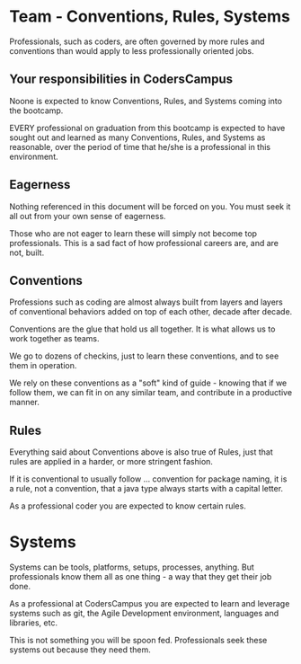 # Team - Conventions, Rules, Systems

Professionals, such as coders, are often governed by more rules and conventions than would apply to less professionally oriented jobs.

## Your responsibilities in CodersCampus

Noone is expected to know Conventions, Rules, and Systems coming into the bootcamp.

EVERY professional on graduation from this bootcamp is expected to have sought out and learned as many Conventions, Rules, and Systems as reasonable, over the period of time that he/she is a professional in this environment.

## Eagerness

Nothing referenced in this document will be forced on you. You must seek it all out from your own sense of eagerness. 

Those who are not eager to learn these will simply not become top professionals. This is a sad fact of how professional careers are, and are not, built.

## Conventions

Professions such as coding are almost always built from layers and layers of conventional behaviors added on top of each other, decade after decade.

Conventions are the glue that hold us all together. It is what allows us to work together as teams.

We go to dozens of checkins, just to learn these conventions, and to see them in operation.

We rely on these conventions as a "soft" kind of guide - knowing that if we follow them, we can fit in on any similar team, and contribute in a productive manner.

## Rules

Everything said about Conventions above is also true of Rules, just that rules are applied in a harder, or more stringent fashion.

If it is conventional to usually follow ... convention for package naming, it is a rule, not a convention, that a java type always starts with a capital letter.

As a professional coder you are expected to know certain rules.

# Systems 

Systems can be tools, platforms, setups, processes, anything. But professionals know them all as one thing - a way that they get their job done.

As a professional at CodersCampus you are expected to learn and leverage systems such as git, the Agile Development environment, languages and libraries, etc.

This is not something you will be spoon fed. Professionals seek these systems out because they need them.